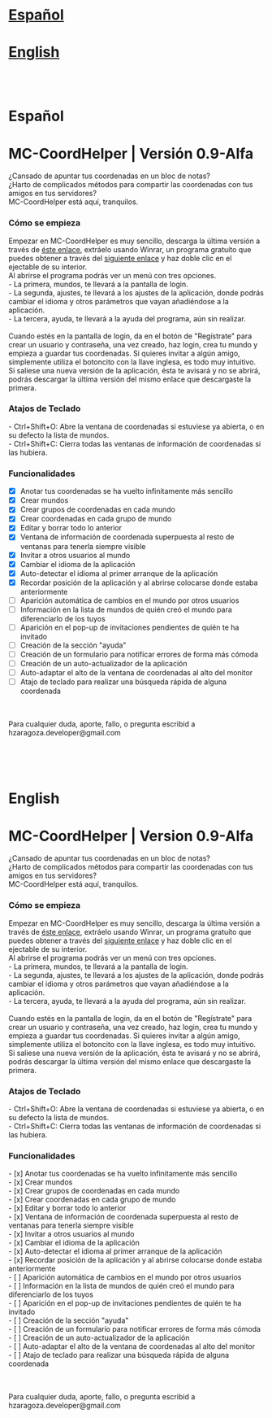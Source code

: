 <h1><a href="#spanishAnchor">Español</a></h1>
<h1><a href="#englishAnchor">English</a></h1>
<br/>
<br/>
<h1><a id="spanishAnchor"></a>Español</h1>
<h1>MC-CoordHelper | Versión 0.9-Alfa</h1>
<p>
  ¿Cansado de apuntar tus coordenadas en un bloc de notas? <br/>
  ¿Harto de complicados métodos para compartir las coordenadas con tus amigos en tus servidores? <br/>
  MC-CoordHelper está aquí, tranquilos.
</p>
<h3>Cómo se empieza</h3>
<p>
  Empezar en MC-CoordHelper es muy sencillo, descarga la última versión a través de <a href="https://drive.google.com/file/d/0B-RHqixhE4jLb3lhNWItN3BZSnc/view">éste enlace</a>, extráelo usando Winrar, un programa gratuíto que puedes obtener a través del <a   href="https://www.winrar.es/descargas">siguiente enlace</a> y haz doble clic en el ejectable de su interior.
  <br/>
  Al abrirse el programa podrás ver un menú con tres opciones. <br/>
  - La primera, mundos, te llevará a la pantalla de login. <br/>
  - La segunda, ajustes, te llevará a los ajustes de la aplicación, donde podrás cambiar el idioma y otros parámetros que vayan añadiéndose a la aplicación. <br/>
  - La tercera, ayuda, te llevará a la ayuda del programa, aún sin realizar. <br/>
  
  <br/>
  Cuando estés en la pantalla de login, da en el botón de "Regístrate" para crear un usuario y contraseña, una vez creado, haz login, crea tu mundo y empieza a guardar tus coordenadas. Si quieres invitar a algún amigo, simplemente utiliza el botoncito con la llave inglesa, es todo muy intuitivo.
  <br/>
  Si saliese una nueva versión de la aplicación, ésta te avisará y no se abrirá, podrás descargar la última versión del mismo enlace que descargaste la primera.
</p>
<h3>Atajos de Teclado</h3>
<p>
  - Ctrl+Shift+O: Abre la ventana de coordenadas si estuviese ya abierta, o en su defecto la lista de mundos. <br/>
  - Ctrl+Shift+C: Cierra todas las ventanas de información de coordenadas si las hubiera. <br/>
</p>

  ### Funcionalidades
- [x] Anotar tus coordenadas se ha vuelto infinitamente más sencillo <br/>
- [x] Crear mundos <br/>
- [x] Crear grupos de coordenadas en cada mundo <br/>
- [x] Crear coordenadas en cada grupo de mundo <br/>
- [x] Editar y borrar todo lo anterior <br/>
- [x] Ventana de información de coordenada superpuesta al resto de ventanas para tenerla siempre visible  <br/>
- [x] Invitar a otros usuarios al mundo <br/>
- [x] Cambiar el idioma de la aplicación <br/>
- [x] Auto-detectar el idioma al primer arranque de la aplicación <br/>
- [x] Recordar posición de la aplicación y al abrirse colocarse donde estaba anteriormente <br/>
- [ ] Aparición automática de cambios en el mundo por otros usuarios <br/>
- [ ] Información en la lista de mundos de quién creó el mundo para diferenciarlo de los tuyos <br/>
- [ ] Aparición en el pop-up de invitaciones pendientes de quién te ha invitado <br/>
- [ ] Creación de la sección "ayuda" <br/>
- [ ] Creación de un formulario para notificar errores de forma más cómoda <br/>
- [ ] Creación de un auto-actualizador de la aplicación <br/>
- [ ] Auto-adaptar el alto de la ventana de coordenadas al alto del monitor <br/>
- [ ] Atajo de teclado para realizar una búsqueda rápida de alguna coordenada <br/>
<p>
<br/>
<br/>
Para cualquier duda, aporte, fallo, o pregunta escribid a hzaragoza.developer@gmail.com
</p>
<br/>
<br/>
<br/>
<h1><a id="englishAnchor"></a>English</h1>
<h1>MC-CoordHelper | Version 0.9-Alfa</h1>
<p>
  ¿Cansado de apuntar tus coordenadas en un bloc de notas? <br/>
  ¿Harto de complicados métodos para compartir las coordenadas con tus amigos en tus servidores? <br/>
  MC-CoordHelper está aquí, tranquilos.
</p>
<h3>Cómo se empieza</h3>
<p>
  Empezar en MC-CoordHelper es muy sencillo, descarga la última versión a través de <a href="https://drive.google.com/file/d/0B-RHqixhE4jLb3lhNWItN3BZSnc/view">éste enlace</a>, extráelo usando Winrar, un programa gratuíto que puedes obtener a través del <a   href="https://www.winrar.es/descargas">siguiente enlace</a> y haz doble clic en el ejectable de su interior.
  <br/>
  Al abrirse el programa podrás ver un menú con tres opciones. <br/>
  - La primera, mundos, te llevará a la pantalla de login. <br/>
  - La segunda, ajustes, te llevará a los ajustes de la aplicación, donde podrás cambiar el idioma y otros parámetros que vayan añadiéndose a la aplicación. <br/>
  - La tercera, ayuda, te llevará a la ayuda del programa, aún sin realizar. <br/>
  
  <br/>
  Cuando estés en la pantalla de login, da en el botón de "Regístrate" para crear un usuario y contraseña, una vez creado, haz login, crea tu mundo y empieza a guardar tus coordenadas. Si quieres invitar a algún amigo, simplemente utiliza el botoncito con la llave inglesa, es todo muy intuitivo.
  <br/>
  Si saliese una nueva versión de la aplicación, ésta te avisará y no se abrirá, podrás descargar la última versión del mismo enlace que descargaste la primera.
</p>
<h3>Atajos de Teclado</h3>
<p>
  - Ctrl+Shift+O: Abre la ventana de coordenadas si estuviese ya abierta, o en su defecto la lista de mundos. <br/>
  - Ctrl+Shift+C: Cierra todas las ventanas de información de coordenadas si las hubiera. <br/>
</p>
<h3>Funcionalidades</h3>
<p>
- [x] Anotar tus coordenadas se ha vuelto infinitamente más sencillo <br/>
- [x] Crear mundos <br/>
- [x] Crear grupos de coordenadas en cada mundo <br/>
- [x] Crear coordenadas en cada grupo de mundo <br/>
- [x] Editar y borrar todo lo anterior <br/>
- [x] Ventana de información de coordenada superpuesta al resto de ventanas para tenerla siempre visible  <br/>
- [x] Invitar a otros usuarios al mundo <br/>
- [x] Cambiar el idioma de la aplicación <br/>
- [x] Auto-detectar el idioma al primer arranque de la aplicación <br/>
- [x] Recordar posición de la aplicación y al abrirse colocarse donde estaba anteriormente <br/>
- [ ] Aparición automática de cambios en el mundo por otros usuarios <br/>
- [ ] Información en la lista de mundos de quién creó el mundo para diferenciarlo de los tuyos <br/>
- [ ] Aparición en el pop-up de invitaciones pendientes de quién te ha invitado <br/>
- [ ] Creación de la sección "ayuda" <br/>
- [ ] Creación de un formulario para notificar errores de forma más cómoda <br/>
- [ ] Creación de un auto-actualizador de la aplicación <br/>
- [ ] Auto-adaptar el alto de la ventana de coordenadas al alto del monitor <br/>
- [ ] Atajo de teclado para realizar una búsqueda rápida de alguna coordenada <br/>
</p>
<p>
<br/>
<br/>
Para cualquier duda, aporte, fallo, o pregunta escribid a hzaragoza.developer@gmail.com
</p>
